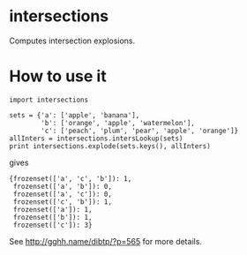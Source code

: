 intersections
=============

Computes intersection explosions.

# How to use it

```
import intersections

sets = {'a': ['apple', 'banana'],
        'b': ['orange', 'apple', 'watermelon'],
        'c': ['peach', 'plum', 'pear', 'apple', 'orange']}
allInters = intersections.intersLookup(sets)
print intersections.explode(sets.keys(), allInters)
```
gives
```
{frozenset(['a', 'c', 'b']): 1,
 frozenset(['a', 'b']): 0,
 frozenset(['a', 'c']): 0,
 frozenset(['c', 'b']): 1,
 frozenset(['a']): 1,
 frozenset(['b']): 1,
 frozenset(['c']): 3}
```
See http://gghh.name/dibtp/?p=565 for more details.